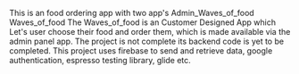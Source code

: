 This is an food ordering app with two app's 
Admin_Waves_of_food
Waves_of_food
The Waves_of_food is an Customer Designed App which Let's user choose their food and order them, which is made available via the admin panel app.
The project is not complete its backend code is yet to be completed.
This project uses firebase to send and retrieve data, google authentication, espresso testing library, glide etc.

